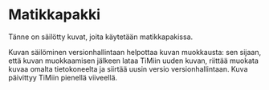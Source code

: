 # Matikkapakki

Tänne on säilötty kuvat, joita käytetään matikkapakissa.

Kuvan säilöminen versionhallintaan helpottaa kuvan muokkausta: sen sijaan, että kuvan muokkaamisen jälkeen lataa TiMiin uuden kuvan, riittää muokata kuvaa omalta tietokoneelta ja siirtää uusin versio versionhallintaan. Kuva päivittyy TiMiin pienellä viiveellä.
